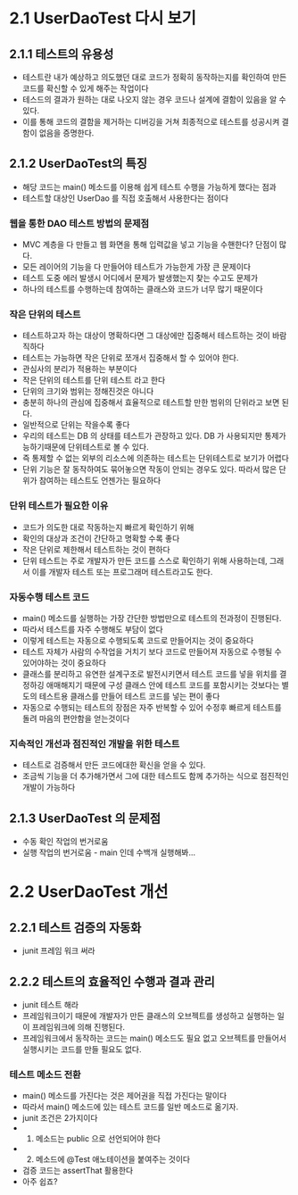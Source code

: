 # 2.1 UserDaoTest 다시 보기
## 2.1.1 테스트의 유용성
- 테스트란 내가 예상하고 의도했던 대로 코드가 정확히 동작하는지를 확인하여 만든 코드를 확신할 수 있게 해주는 작업이다
- 테스드의 결과가 원하는 대로 나오지 않는 경우 코드나 설계에 결함이 있음을 알 수 있다.
- 이를 통해 코드의 결함을 제거하는 디버깅을 거쳐 최종적으로 테스트를 성공시켜 결함이 없음을 증명한다.
## 2.1.2 UserDaoTest의 특징
- 해당 코드는 main() 메소드를 이용해 쉽게 테스트 수행을 가능하게 했다는 점과
- 테스트할 대상인 UserDao 를 직접 호출해서 사용한다는 점이다

### 웹을 통한 DAO 테스트 방법의 문제점
- MVC 계층을 다 만들고 웹 화면을 통해 입력값을 넣고 기능을 수핸한다? 단점이 많다.
- 모든 레이어의 기능을 다 만들어야 테스트가 가능한게 가장 큰 문제이다
- 테스트 도중 에러 발생시 어디에서 문제가 발생했는지 찾는 수고도 문제가
- 하나의 테스트를 수행하는데 참여하는 클래스와 코드가 너무 많기 때문이다

### 작은 단위의 테스트
- 테스트하고자 하는 대상이 명확하다면 그 대상에만 집중해서 테스트하는 것이 바람직하다
- 테스트는 가능하면 작은 단위로 쪼개서 집중해서 할 수 있어야 한다.
- 관심사의 분리가 적용하는 부분이다
- 작은 단위의 테스트를 단위 테스트 라고 한다
- 단위의 크기와 범위는 정해진것은 아니다
- 충분히 하나의 관심에 집중해서 효율적으로 테스트할 만한 범위의 단위라고 보면 된다.
- 일반적으로 단위는 작을수록 좋다
- 우리의 테스트는 DB 의 상태를 테스트가 관장하고 있다. DB 가 사용되지만 통제가능하기때문에 단위테스트로 볼 수 있다.
- 즉 통제할 수 없는 외부의 리소스에 의존하는 테스트는 단위테스트로 보기가 어렵다
- 단위 기능은 잘 동작하여도 묶어놓으면 작동이 안되는 경우도 있다. 따라서 많은 단위가 참여하는 테스트도 언젠가는 필요하다

### 단위 테스트가 필요한 이유
- 코드가 의도한 대로 작동하는지 빠르게 확인하기 위해
- 확인의 대상과 조건이 간단하고 명확할 수록 좋다
- 작은 단위로 제한해서 테스트하는 것이 편하다
- 단위 테스트는 주로 개발자가 만든 코드를 스스로 확인하기 위해 사용하는데, 그래서 이를 개발자 테스트 또는 프로그래머 테스트라고도 한다.

### 자동수행 테스트 코드
- main() 메소드를 실행하는 가장 간단한 방법만으로 테스트의 전과정이 진행된다.
- 따라서 테스트를 자주 수행해도 부담이 없다
- 이렇게 테스트는 자동으로 수행되도록 코드로 만들어지는 것이 중요하다
- 테스트 자체가 사람의 수작업을 거치기 보다 코드로 만들어져 자동으로 수행될 수 있어야하는 것이 중요하다
- 클래스를 분리하고 유연한 설계구조로 발전시키면서 테스트 코드를 넣을 위치를 결정하깅 애매해지기 때문에 구성 클래스 안에 테스트 코드를 포함시키는 것보다는 별도의 테스트용 클래스를 만들어 테스트 코드를 넣는 편이 좋다
- 자동으로 수행되는 테스트의 장점은 자주 반복할 수 있어 수정후 빠르게 테스트를 돌려 마음의 편안함을 얻는것이다

### 지속적인 개선과 점진적인 개발을 위한 테스트
- 테스트로 검증해서 만든 코드에대한 확신을 얻을 수 있다.
- 조금씩 기능을 더 추가해가면서 그에 대한 테스트도 함께 추가하는 식으로 점진적인 개발이 가능하다

## 2.1.3 UserDaoTest 의 문제점
- 수동 확인 작업의 번거로움
- 실행 작업의 번거로움 - main 인데 수백개 실행해봐...

# 2.2 UserDaoTest 개선
## 2.2.1 테스트 검증의 자동화
- junit 프레임 워크 써라

## 2.2.2 테스트의 효율적인 수행과 결과 관리
- junit 테스트 해라
- 프레임워크이기 때문에 개발자가 만든 클래스의 오브젝트를 생성하고 실행하는 일이 프레임워크에 의해 진행된다.
- 프레임워크에서 동작하는 코드는 main() 메소드도 필요 없고 오브젝트를 만들어서 실행시키는 코드를 만들 필요도 없다.

### 테스트 메소드 전환
- main() 메소드를 가진다는 것은 제어권을 직접 가진다는 말이다
- 따라서 main() 메소드에 있는 테스트 코드를 일반 메소드로 옮기자.
- junit 조건은 2가지이다
- 1. 메소드는 public 으로 선언되어야 한다
- 2. 메소드에 @Test 애노테이션을 붙여주는 것이다
- 검증 코드는 assertThat 활용한다
- 아주 쉽죠?
